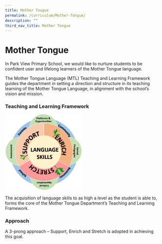 ```yaml
---
title: Mother Tougue
permalink: /curriculum/Mother-Tongue/
description: ""
third_nav_title: Mother Tongue
---
```

# **Mother Tongue**

In Park View Primary School, we would like to nurture students to be confident user and lifelong learners of the Mother Tongue language.

The Mother Tongue Language (MTL) Teaching and Learning Framework guides the department in setting a direction and structure in its teaching learning of the Mother Tongue Language, in alignment with the school’s vision and mission.


### Teaching and Learning Framework

<img src="/images/MT.png" style="width:50%">

The acquisition of language skills to as high a level as the student is able to, forms the core of the Mother Tongue Department’s Teaching and Learning Framework.


### Approach

A 3-prong approach – Support, Enrich and Stretch is adopted in achieving this goal.
